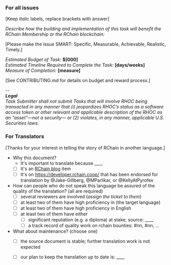 ### For all issues
[Keep _italic_ labels, replace brackets with answer]

*Describe how the building and implementation of this task will benefit the RChain Membership or the RChain blockchain:* 

[Please make the issue SMART: Specific, Measurable, Achievable, Realistic, Timely.]

_Estimated Budget of Task:_ **$[000]**  \
_Estimated Timeline Required to Complete the Task:_ **[days/weeks]**  \
_Measure of Completion:_ **[measure]**

[See CONTRIBUTING.md for details on budget and reward process.]

--  \
***Legal***  \
_Task Submitter shall not submit Tasks that will involve RHOC being transacted in any manner that (i) jeopardizes RHOC’s status as a software access token or other relevant and applicable description of the RHOC as an “asset”—not a security— or (2) violates, in any manner, applicable U.S. Securities laws._

### For Translators

[Thanks for your interest in telling the story of RChain in another language.]

  - Why this document?
    - It's important to translate because ____
    - [ ] It's an [RChain blog](https://medium.com/rchain-cooperative) item
    - [ ] It's on https://developer.rchain.coop/ that has been endorsed
          for translation by @Jake-Gillberg, @MParlikar, or @KellyAtPyrofex 
  - How can people who do not speak this language be assured of the quality of the translation? (all are required)
    - [ ] several reviewers are involved (_assign the ticket to them_)
    - [ ] at least two of them have high proficiency in (the target language)
    - [ ] at least two of them have high proficiency in English
    - [ ] at least two of them have either
       - [ ] significant reputation (e.g. a diploma) at stake; source: ____
       - [ ] a track record of quality work on rchain bounties: #nn, #nn, ...
  - What about maintenance? (choose one)
    - [ ] the source document is stable; further translation work is not expected
    - [ ] our plan to keep the translation up to date is: ____

